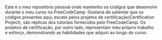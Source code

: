 Este é o meu repositório pessoal onde mantenho os códigos que desenvolvi durante o meu curso no FreeCodeCamp. Gostaria de salientar que os códigos presentes aqui, exceto pelos projetos de certificação(Certification Project), são  réplicas dos tutoriais fornecidos pelo FreeCodeCamp. Os projetos de certificação, por outro lado, representam meu próprio trabalho e esforço, demonstrando as habilidades que adquiri ao longo do curso.


